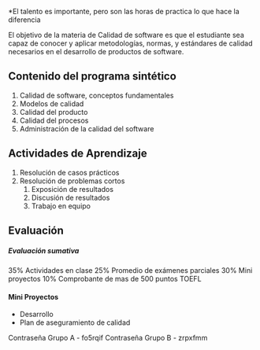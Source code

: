 *El talento es importante, pero son las horas de practica lo que hace la diferencia

El objetivo de la materia de Calidad de software es que el estudiante sea capaz de conocer y aplicar metodologías, normas, y estándares de calidad necesarios en el desarrollo de productos de software.

## Contenido del programa sintético
1. Calidad de software, conceptos fundamentales
2. Modelos de calidad
3. Calidad del producto
4. Calidad del procesos
5. Administración de la calidad del software

## Actividades de Aprendizaje
1. Resolución de casos prácticos
2. Resolución de problemas cortos
	1. Exposición de resultados
	2. Discusión de resultados
	3. Trabajo en equipo

## Evaluación
##### Evaluación sumativa
35% Actividades en clase
25% Promedio de exámenes parciales
30% Mini proyectos
10% Comprobante de mas de 500 puntos TOEFL

#### Mini Proyectos
- Desarrollo
- Plan de aseguramiento de calidad

Contraseña Grupo A - fo5rqif
Contraseña Grupo B - zrpxfmm

